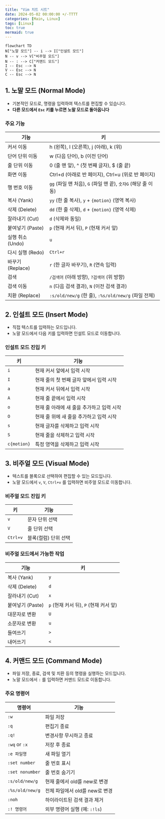 ```yaml
---
title: "Vim 치트 시트"
date: 2024-05-02 00:00:00 +/-TTTT
categories: [Main, Linux]
tags: [Linux]
toc: true
mermaid: true
---
```


```mermaid
flowchart TD
N["노말 모드"] -- i --> I["인설트 모드"]
N -- v --> V["비주얼 모드"]
N -- : --> C["커맨드 모드"]
I -- Esc --> N
V -- Esc --> N
C -- Esc --> N
```

## 1. 노말 모드 (Normal Mode)

- 기본적인 모드로, 명령을 입력하여 텍스트를 편집할 수 있습니다.
- **다른 모드에서 `Esc` 키를 누르면 노말 모드로 돌아옵니다**

### 주요 기능

| 기능             | 키                                                            |
| ---------------- | ------------------------------------------------------------- |
| 커서 이동        | h (왼쪽), l (오른쪽), j (아래), k (위)                        |
| 단어 단위 이동   | w (다음 단어), b (이전 단어)                                  |
| 줄 단위 이동     | 0 (줄 맨 앞), ^ (첫 번째 글자), $ (줄 끝)                     |
| 화면 이동        | Ctrl+d (아래로 반 페이지), Ctrl+u (위로 반 페이지)            |
| 행 번호 이동     | `gg` (파일 맨 처음), `G` (파일 맨 끝), `숫자G` (해당 줄 이동) |
| 복사 (Yank)      | `yy` (한 줄 복사), `y` + `{motion}` (영역 복사)               |
| 삭제 (Delete)    | `dd` (한 줄 삭제), `d` + `{motion}` (영역 삭제)               |
| 잘라내기 (Cut)   | `d` (삭제와 동일)                                             |
| 붙여넣기 (Paste) | `p` (현재 커서 뒤), `P` (현재 커서 앞)                        |
| 실행 취소 (Undo) | `u`                                                           |
| 다시 실행 (Redo) | `Ctrl+r`                                                      |
| 바꾸기 (Replace) | `r` (한 글자 바꾸기), `R` (연속 입력)                         |
| 검색             | `/검색어` (아래 방향), `?검색어` (위 방향)                    |
| 검색 이동        | `n` (다음 검색 결과), `N` (이전 검색 결과)                    |
| 치환 (Replace)   | `:s/old/new/g` (한 줄), `:%s/old/new/g` (파일 전체)           |

## 2. 인설트 모드 (Insert Mode)

- 직접 텍스트를 입력하는 모드입니다.
- 노말 모드에서 다음 키를 입력하면 인설트 모드로 이동합니다.

### 인설트 모드 진입 키

| 키          | 기능                                      |
| ----------- | ----------------------------------------- |
| `i`         | 현재 커서 앞에서 입력 시작                |
| `I`         | 현재 줄의 첫 번째 글자 앞에서 입력 시작   |
| `a`         | 현재 커서 뒤에서 입력 시작                |
| `A`         | 현재 줄 끝에서 입력 시작                  |
| `o`         | 현재 줄 아래에 새 줄을 추가하고 입력 시작 |
| `O`         | 현재 줄 위에 새 줄을 추가하고 입력 시작   |
| `s`         | 현재 글자를 삭제하고 입력 시작            |
| `S`         | 현재 줄을 삭제하고 입력 시작              |
| `c{motion}` | 특정 영역을 삭제하고 입력 시작            |

## 3. 비주얼 모드 (Visual Mode)

- 텍스트를 블록으로 선택하여 편집할 수 있는 모드입니다.
- 노말 모드에서 `v`, `V`, `Ctrl+v` 를 입력하면 비주얼 모드로 이동합니다.

### 비주얼 모드 진입 키

| 키       | 기능                 |
| -------- | -------------------- |
| `v`      | 문자 단위 선택       |
| `V`      | 줄 단위 선택         |
| `Ctrl+v` | 블록(컬럼) 단위 선택 |

### 비주얼 모드에서 가능한 작업

| 기능             | 키                                     |
| ---------------- | -------------------------------------- |
| 복사 (Yank)      | `y`                                    |
| 삭제 (Delete)    | `d`                                    |
| 잘라내기 (Cut)   | `x`                                    |
| 붙여넣기 (Paste) | `p` (현재 커서 뒤), `P` (현재 커서 앞) |
| 대문자로 변환    | `U`                                    |
| 소문자로 변환    | `u`                                    |
| 들여쓰기         | `>`                                    |
| 내어쓰기         | `<`                                    |

## 4. 커맨드 모드 (Command Mode)

- 파일 저장, 종료, 검색 및 치환 등의 명령을 실행하는 모드입니다.
- 노말 모드에서 `:` 를 입력하면 커맨드 모드로 이동합니다.

### 주요 명령어

| 명령어          | 기능                           |
| --------------- | ------------------------------ |
| `:w`            | 파일 저장                      |
| `:q`            | 편집기 종료                    |
| `:q!`           | 변경사항 무시하고 종료         |
| `:wq` or `:x`   | 저장 후 종료                   |
| `:e 파일명`     | 새 파일 열기                   |
| `:set number`   | 줄 번호 표시                   |
| `:set nonumber` | 줄 번호 숨기기                 |
| `:s/old/new/g`  | 현재 줄에서 old를 new로 변경   |
| `:%s/old/new/g` | 전체 파일에서 old를 new로 변경 |
| `:noh`          | 하이라이트된 검색 결과 제거    |
| `:! 명령어`     | 외부 명령어 실행 (예: `:!ls`)  |
